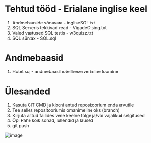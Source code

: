 # Tehtud tööd - Erialane inglise keel

1. Andmebaaside sõnavara - ingliseSQL.txt
2. SQL Serveris tekkivad vead - VigadeOtsing.txt
3. Valed vastused SQL testis - w3quizz.txt
4. SQL süntax - SQL.sql

# Andmebaasid
1. Hotel.sql - andmebaasi hotellireserverimine loomine



# Ülesanded

1. Kasuta GIT CMD ja klooni antud repositoorium enda arvutile
2. Tee selles repositooriumis omanimeline oks (branch)
3. Kirjuta antud failides vene keelne tõlge ja/või vajalikud selgitused
4. Õpi Pähe kõik sõnad, lühendid ja laused
5. git push

![image](https://github.com/IrinaMerkulova/TARpv23ab/assets/153904874/d5a597cb-917a-4d9f-8d84-62d9309c1f0f)
